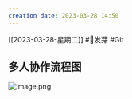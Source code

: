 ```yaml
---
creation date: 2023-03-28 14:50 
---
```

 [[2023-03-28-星期二]]  #🌱发芽 #Git 

## 多人协作流程图
![image.png](https://jgox-image-1316409677.cos.ap-guangzhou.myqcloud.com/blog/20230328151047.png)










